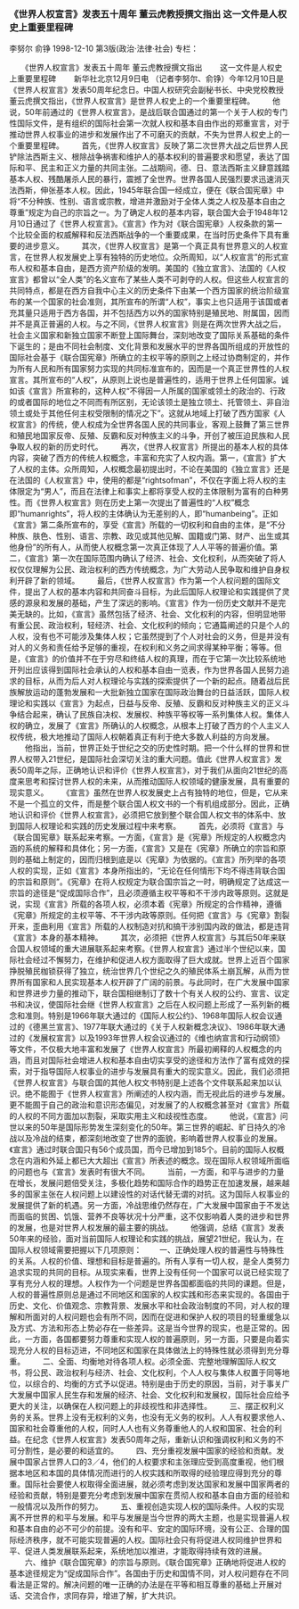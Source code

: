 ### 《世界人权宣言》发表五十周年  董云虎教授撰文指出  这一文件是人权史上重要里程碑
李努尔  俞铮
1998-12-10
第3版(政治·法律·社会)
专栏：

　　《世界人权宣言》发表五十周年  董云虎教授撰文指出
　　这一文件是人权史上重要里程碑
　　新华社北京12月9日电  （记者李努尔、俞铮）今年12月10日是《世界人权宣言》发表50周年纪念日。中国人权研究会副秘书长、中央党校教授董云虎撰文指出，《世界人权宣言》是世界人权史上的一个重要里程碑。
　　他说，50年前通过的《世界人权宣言》，是战后联合国通过的第一个关于人权的专门性国际文件，是有组织的国际社会第一次就人权和基本自由作出的郑重宣言，对于推动世界人权事业的进步和发展作出了不可磨灭的贡献，不失为世界人权史上的一个重要里程碑。
　　首先，《世界人权宣言》反映了第二次世界大战之后世界人民铲除法西斯主义、根除战争祸害和维护人的基本权利的普遍要求和愿望，表达了国际和平、民主和正义力量的共同主张。二战期间，德、日、意法西斯主义肆意践踏基本人权、残酷屠杀人民的暴行，震撼了全世界。世界各国人民强烈要求迅速消灭法西斯，伸张基本人权。因此，1945年联合国一经成立，便在《联合国宪章》中将“不分种族、性别、语言或宗教，增进并激励对于全体人类之人权及基本自由之尊重”规定为自己的宗旨之一。为了确定人权的基本内容，联合国大会于1948年12月10日通过了《世界人权宣言》。《宣言》作为对《联合国宪章》人权条款的第一个比较全面的权威解释和反法西斯战争的一个重要成果，在当时历史条件下具有重要的进步意义。
　　其次，《世界人权宣言》是第一个真正具有世界意义的人权宣言，在世界人权发展史上享有独特的历史地位。众所周知，以“人权宣言”的形式宣布人权和基本自由，是西方资产阶级的发明。美国的《独立宣言》、法国的《人权宣言》都曾以“全人类”的名义宣布了某些人类不可剥夺的人权。但这些人权宣言的共同特点，都是在西方自我中心主义的历史条件下由某一个西方国家的统治阶级宣布的某一个国家的社会准则，其所宣布的所谓“人权”，事实上也只适用于该国或者充其量只适用于西方各国，并不包括西方以外的国家特别是殖民地、附属国，因而并不是真正普遍的人权。与之不同，《世界人权宣言》则是在两次世界大战之后，社会主义国家和新独立国家不断登上国际舞台，深刻地改变了国际关系基础的条件下诞生的；是由不同社会制度、文化背景和发展水平的世界各国所组成的开放性的国际社会基于《联合国宪章》所确立的主权平等的原则之上经过协商制定的，并作为所有人民和所有国家努力实现的共同标准宣布的，因而是一个真正世界性的人权宣言。其所宣布的“人权”，从原则上说也是普遍性的，适用于世界上任何国家。诚如该《宣言》所宣称的，这种人权“不得因一人所属的国家或领土的政治的、行政的或者国际的地位之不同而有所区别，无论该领土是独立领土、托管领土、非自治领土或处于其他任何主权受限制的情况之下”。这就从地域上打破了西方国家《人权宣言》的传统，使人权成为全世界各国人民的共同事业，客观上鼓舞了第三世界和殖民地国家反帝、反殖、反霸和反对种族主义的斗争，开创了被压迫民族和人民争取人权的新的历史时代。
　　再次，《世界人权宣言》所提出的基本人权的具体内容，突破了西方的传统人权概念，丰富和充实了人权内涵。第一，《宣言》扩大了人权的主体。众所周知，人权概念最初提出时，不论在美国的《独立宣言》还是在法国的《人权宣言》中，使用的都是“rightsofman”，不仅在字面上将人权的主体限定为“男人”，而且在法律上和事实上都将享受人权的主体限制为富有的白种男性。而《世界人权宣言》则在历史上第一次提出了普遍性的“人权”概念即“humanrights”，将人权的主体确认为无差别的人，即“humanbeing”。正如《宣言》第二条所宣布的，享受《宣言》所载的一切权利和自由的主体，是“不分种族、肤色、性别、语言、宗教、政见或其他见解、国籍或门第、财产、出生或其他身份”的所有人，从而使人权概念第一次真正体现了人人平等的普遍价值。第二，《宣言》第一次在国际范围内确认了经济、社会、文化权利，从而突破了将人权仅仅理解为公民、政治权利的西方传统概念，为广大劳动人民争取和维护自身权利开辟了新的领域。
　　最后，《世界人权宣言》作为第一个人权问题的国际文件，提出了人权的基本内容和共同奋斗目标，为此后国际人权理论和实践提供了灵感的源泉和发展的基础，产生了深远的影响。《宣言》作为一份历史文献并不是完美无缺的。比如，《宣言》虽然包括了经济、社会、文化权利的内容，但明显地带有重公民、政治权利，轻经济、社会、文化权利的倾向；它通篇阐述的只是个人的人权，没有也不可能涉及集体人权；它虽然提到了个人对社会的义务，但是并没有对人的义务和责任给予足够的重视，在权利和义务之间求得某种平衡；等等。但是，《宣言》的价值并不在于穷尽和终结人权的真理，而在于它第一次比较系统地开列出应该得到国际社会承认的人权和基本自由一览表，作为世界各国人民努力追求的目标，从而为后人对人权理论与实践的探索提供了一个新的起点。随着战后民族解放运动的蓬勃发展和一大批新独立国家在国际政治舞台的日益活跃，国际人权理论和实践以《宣言》为起点，日益与反帝、反殖、反霸和反对种族主义的正义斗争结合起来，确认了民族自决权、发展权、种族平等权等一系列集体人权。集体人权的确立，发展了《宣言》所确认的人权概念，从根本上打破了西方的个人主义人权传统，极大地推动了国际人权朝着真正有利于绝大多数人利益的方向发展。
　　他指出，当前，世界正处于世纪之交的历史性时期。把一个什么样的世界和世界人权带入21世纪，是国际社会深切关注的重大问题。值此《世界人权宣言》发表50周年之际，正确地认识和评价《世界人权宣言》，对于我们从面向21世纪的高度来思考和探讨世界人权的未来，从而推动国际人权领域的健康发展，具有重要的现实意义。
　　《宣言》虽然在世界人权发展史上占有独特的地位，但是，它从来不是一个孤立的文件，而是整个联合国人权文书的一个有机组成部分。因此，正确地认识和评价《世界人权宣言》，必须把它放到整个联合国人权文书的体系中、放到国际人权理论和实践的历史发展过程中来考察。
　　首先，必须将《宣言》与《联合国宪章》联系起来考察。一方面，《宣言》是《宪章》所规定的人权概念内涵的系统的解释和具体化；另一方面，《宣言》又是在《宪章》所确立的宗旨和原则的基础上制定的，因而归根到底是以《宪章》为依据的。《宣言》所列举的各项人权的实现，正如《宣言》本身所指出的，“无论在任何情形下均不得违背联合国的宗旨和原则”。《宪章》在将人权规定为联合国宗旨之一时，明确规定了达成这一宗旨的途径是“促成国际合作”，且必须遵循主权平等和不干涉内政等原则。这就是说，实现《宣言》所载的各项人权，必须本着《宪章》所规定的合作精神，遵循《宪章》所规定的主权平等、不干涉内政等原则。任何把《宣言》与《宪章》割裂开来，歪曲利用《宣言》所载的人权制造对抗和搞干涉别国内政的做法，都是违背《宣言》本身的基本精神。
　　其次，必须把《世界人权宣言》与其后50年来联合国人权领域的重大进展联系起来考察。《世界人权宣言》通过半个世纪以来，国际社会经过不懈努力，在维护和促进人权方面取得了巨大成就。世界上近百个国家挣脱殖民枷锁获得了独立，统治世界几个世纪之久的殖民体系土崩瓦解，从而为世界所有国家和人民实现基本人权开辟了广阔的前景。与此同时，在广大发展中国家和世界进步力量的推动下，联合国相继制订了数十个有关人权的公约、宣言、议定书和决议，使国际社会继《世界人权宣言》之后在人权问题上形成了一系列新的概念和准则。特别是1966年联大通过的《国际人权公约》、1968年国际人权会议通过的《德黑兰宣言》、1977年联大通过的《关于人权新概念决议》、1986年联大通过的《发展权宣言》以及1993年世界人权会议通过的《维也纳宣言和行动纲领》等文件，不仅极大地丰富和发展了《世界人权宣言》所最初阐释的人权概念的内涵，而且对国际社会增进人权和基本自由切实享受的途径和方法作了富有成效的探索，对于指导国际人权事业的进步与发展具有重大的现实意义。因此，我们必须把《世界人权宣言》与联合国的其他人权文书特别是上述各个文件联系起来加以认识。绝不能囿于《世界人权宣言》所阐述的人权内涵，而无视此后的进步与发展。更不能囿于自己的政治和意识形态偏见，对发展了的人权概念甚至对《宣言》所载的人权的不同方面加以割裂，采取实用主义和歧视性态度。
　　他说，《宣言》问世以来的50年是国际形势发生深刻变化的50年。第三世界的崛起、旷日持久的冷战以及冷战的结束，都深刻地改变了世界的面貌，影响着世界人权事业的发展。《宣言》通过时联合国只有56个成员国，而今已增加到185个。目前的国际人权概念在内涵和外延上都已大大超出《宣言》所表述的概念。现在国际人权领域所面临的问题也与《宣言》发表时有很大不同。
　　当前，一方面，和平与进步的力量在增长，发展问题倍受关注，多极化趋势和国际合作的趋势正在加速发展，越来越多的国家主张在人权问题上以建设性的对话代替无谓的对抗。这为国际人权事业的发展提供了新的机遇。另一方面，冷战思维仍然存在，广大发展中国家由于不发达而面临的贫困、饥饿、营养不良等状况十分严重，这不仅影响着人类的进步和世界的发展，也是对世界人权发展的最主要的挑战。
　　他强调，总结《宣言》发表50年来的经验，面对当前国际人权理论和实践的挑战，展望21世纪，我认为，在国际人权领域需要把握以下几项原则：
　　一、正确处理人权的普遍性与特殊性的关系。人权的价值、理想和目标是普遍的。所有人享有一切人权，是全人类努力追求实现的共同的目标。从现实来看，世界上没有任何一个国家可以说已经实现了享有充分人权的理想。人权作为一个问题是世界各国都面临的共同的课题。但是，人权的普遍性原则总是通过不同地区和国家的人权实践和形态来实现的。各国由于历史、文化、价值观念、宗教背景、发展水平和社会政治制度的不同，对人权的理解和所面对的人权问题也会有所不同，因而在促进和保护人权的项目的轻重缓急以及方式、方法和形态上势必存在一些差异。这是当今世界的现实，也是正常的。因此，一方面，各国都要努力尊重和实现人权的普遍原则，另一方面，只要是向着实现充分人权的目标迈进，不同地区和国家在具体做法上的特殊性就必须得到充分尊重。
　　二、全面、均衡地对待各项人权。必须全面、完整地理解国际人权文书，将公民、政治权利与经济、社会、文化权利，个人人权与集体人权置于同等地位，以综合的、均衡的方式予以促进。特别是由于历史的原因，当前，对于事关广大发展中国家人民生存和发展的经济、社会、文化权利和发展权，国际社会应给予更大的关注，以确保在人权问题上的非歧视性和非选择性。
　　三、摆正权利义务的关系。世界上没有无权利的义务，也没有无义务的权利。人人有权要求他人、国家和社会尊重他的人权，同时人人也有义务尊重他人的人权和国家、社会的利益。在纪念《世界人权宣言》发表50周年之际，重新认识和强调权利和义务的不可分割性，是必要的和适宜的。
　　四、充分重视发展中国家的经验和贡献。发展中国家占世界人口的3／4，他们的人权要求和主张理应受到高度重视，他们根据本地区和本国的具体情况而进行的人权实践和所取得的经验理应得到充分的尊重。国际社会要使人权取得全面进展，就必须考虑到发达国家和发展中国家两者的经验和贡献，特别是要充分考虑到发展中国家在贯彻人权和基本自由方面的经验和一般情况以及所作的努力。
　　五、重视创造实现人权的国际条件。人权的实现离不开世界的和平与发展。和平与发展是当今世界的两大主题，也是实现普遍人权和基本自由的必不可少的前提。没有和平、安定的国际环境，没有公正、合理的国际经济秩序，就不可能实现普遍的人权。国际社会只有将促进人权同维护世界和平、促进人类发展联系起来，系统地加以推进，才能取得持续有效的进展。
　　六、维护《联合国宪章》的宗旨与原则。《联合国宪章》正确地将促进人权的基本途径规定为“促成国际合作”。各国由于历史和国情不同，对人权问题存在不同看法是正常的。解决问题的唯一正确的办法是在平等和相互尊重的基础上开展对话、交流合作，求同存异，增进了解，扩大共识。
